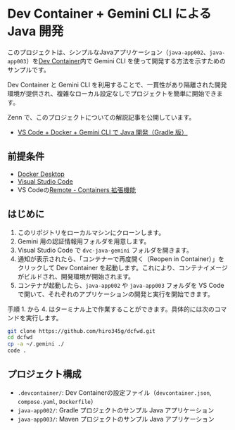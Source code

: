 # Dev Container + Gemini CLI による Java 開発

このプロジェクトは、シンプルなJavaアプリケーション（`java-app002`、`java-app003`）を[Dev Container](https://code.visualstudio.com/docs/remote/containers)内で Gemini CLI を使って開発する方法を示すためのサンプルです。

Dev Container と Gemini CLI を利用することで、一貫性があり隔離された開発環境が提供され、複雑なローカル設定なしでプロジェクトを簡単に開始できます。

Zenn で、このプロジェクトについての解説記事を公開しています。

- [VS Code \+ Docker \+ Gemini CLI で Java 開発（Gradle 版）](https://zenn.dev/hiro345/articles/20250919_vscode_java_03)

## 前提条件

- [Docker Desktop](https://www.docker.com/products/docker-desktop)
- [Visual Studio Code](https://code.visualstudio.com/)
- VS Codeの[Remote - Containers 拡張機能](https://marketplace.visualstudio.com/items?itemName=ms-vscode-remote.remote-containers)

## はじめに

1. このリポジトリをローカルマシンにクローンします。
2. Gemini 用の認証情報用フォルダを用意します。
3. Visual Studio Code で `dvc-java-gemini` フォルダを開きます。
4. 通知が表示されたら、「コンテナーで再度開く（Reopen in Container）」をクリックして Dev Container を起動します。これにより、コンテナイメージがビルドされ、開発環境が開始されます。
5. コンテナが起動したら、`java-app002` や `java-app003` フォルダを VS Code で開いて、それぞれのアプリケーションの開発と実行を開始できます。

手順 1. から 4. はターミナル上で作業することができます。具体的には次のコマンドを実行します。

```bash
git clone https://github.com/hiro345g/dcfwd.git
cd dcfwd
cp -a ~/.gemini ./
code .
```

## プロジェクト構成

- `.devcontainer/`: Dev Containerの設定ファイル（`devcontainer.json`, `compose.yaml`, `Dockerfile`）
- `java-app002/`: Gradle プロジェクトのサンプル Java アプリケーション
- `java-app003/`: Maven プロジェクトのサンプル Java アプリケーション
